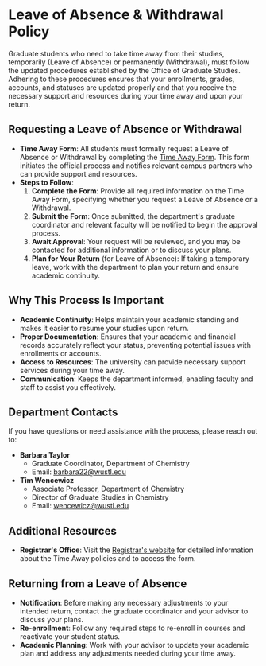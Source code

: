 # Leave of Absence & Withdrawal Policy

Graduate students who need to take time away from their studies, temporarily (Leave of Absence) or permanently (Withdrawal), must follow the updated procedures established by the Office of Graduate Studies. Adhering to these procedures ensures that your enrollments, grades, accounts, and statuses are updated properly and that you receive the necessary support and resources during your time away and upon your return.

## Requesting a Leave of Absence or Withdrawal

* **Time Away Form**: All students must formally request a Leave of Absence or Withdrawal by completing the [Time Away Form](https://registrar.wustl.edu/time-away-leave-of-absence-or-withdrawal/). This form initiates the official process and notifies relevant campus partners who can provide support and resources.
* **Steps to Follow**:
  1. **Complete the Form**: Provide all required information on the Time Away Form, specifying whether you request a Leave of Absence or a Withdrawal.
  2. **Submit the Form**: Once submitted, the department's graduate coordinator and relevant faculty will be notified to begin the approval process.
  3. **Await Approval**: Your request will be reviewed, and you may be contacted for additional information or to discuss your plans.
  4. **Plan for Your Return** (for Leave of Absence): If taking a temporary leave, work with the department to plan your return and ensure academic continuity.

## Why This Process Is Important

* **Academic Continuity**: Helps maintain your academic standing and makes it easier to resume your studies upon return.
* **Proper Documentation**: Ensures that your academic and financial records accurately reflect your status, preventing potential issues with enrollments or accounts.
* **Access to Resources**: The university can provide necessary support services during your time away.
* **Communication**: Keeps the department informed, enabling faculty and staff to assist you effectively.

## Department Contacts

If you have questions or need assistance with the process, please reach out to:

* **Barbara Taylor**
  * Graduate Coordinator, Department of Chemistry
  * Email: [barbara22@wustl.edu](mailto:barbara22@wustl.edu)
* **Tim Wencewicz**
  * Associate Professor, Department of Chemistry
  * Director of Graduate Studies in Chemistry
  * Email: [wencewicz@wustl.edu](mailto:wencewicz@wustl.edu)

## Additional Resources

* **Registrar's Office**: Visit the [Registrar's website](https://registrar.wustl.edu/time-away-leave-of-absence-or-withdrawal/) for detailed information about the Time Away policies and to access the form.

## Returning from a Leave of Absence

* **Notification**: Before making any necessary adjustments to your intended return, contact the graduate coordinator and your advisor to discuss your plans.
* **Re-enrollment**: Follow any required steps to re-enroll in courses and reactivate your student status.
* **Academic Planning**: Work with your advisor to update your academic plan and address any adjustments needed during your time away.

